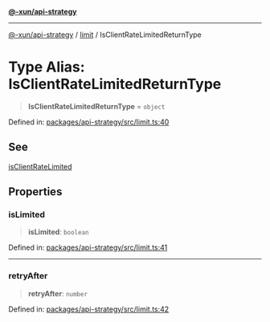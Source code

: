 [**@-xun/api-strategy**](../../README.md)

***

[@-xun/api-strategy](../../README.md) / [limit](../README.md) / IsClientRateLimitedReturnType

# Type Alias: IsClientRateLimitedReturnType

> **IsClientRateLimitedReturnType** = `object`

Defined in: [packages/api-strategy/src/limit.ts:40](https://github.com/Xunnamius/api-utils/blob/ee7740d17f3fcf19933c048d9a79c5c0520267a8/packages/api-strategy/src/limit.ts#L40)

## See

[isClientRateLimited](../functions/isClientRateLimited.md)

## Properties

### isLimited

> **isLimited**: `boolean`

Defined in: [packages/api-strategy/src/limit.ts:41](https://github.com/Xunnamius/api-utils/blob/ee7740d17f3fcf19933c048d9a79c5c0520267a8/packages/api-strategy/src/limit.ts#L41)

***

### retryAfter

> **retryAfter**: `number`

Defined in: [packages/api-strategy/src/limit.ts:42](https://github.com/Xunnamius/api-utils/blob/ee7740d17f3fcf19933c048d9a79c5c0520267a8/packages/api-strategy/src/limit.ts#L42)
